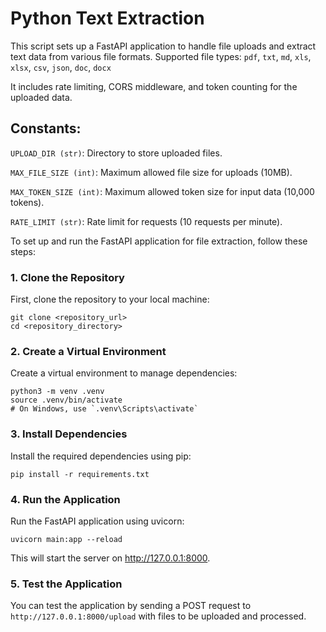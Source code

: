 # Python Text Extraction

This script sets up a FastAPI application to handle file uploads and extract text data from various file formats.
Supported file types: `pdf`, `txt`, `md`, `xls`, `xlsx`, `csv`, `json`, `doc`, `docx`

It includes rate limiting, CORS middleware, and token counting for the uploaded data.

## Constants:

`UPLOAD_DIR (str)`: Directory to store uploaded files.

`MAX_FILE_SIZE (int)`: Maximum allowed file size for uploads (10MB).

`MAX_TOKEN_SIZE (int)`: Maximum allowed token size for input data (10,000 tokens).

`RATE_LIMIT (str)`: Rate limit for requests (10 requests per minute).

To set up and run the FastAPI application for file extraction, follow these steps:

### 1. Clone the Repository

First, clone the repository to your local machine:

```
git clone <repository_url>
cd <repository_directory>
```

### 2. Create a Virtual Environment

Create a virtual environment to manage dependencies:

```
python3 -m venv .venv
source .venv/bin/activate
# On Windows, use `.venv\Scripts\activate`
```

### 3. Install Dependencies

Install the required dependencies using pip:

```
pip install -r requirements.txt
```

### 4. Run the Application

Run the FastAPI application using uvicorn:

```
uvicorn main:app --reload
```

This will start the server on http://127.0.0.1:8000.

### 5. Test the Application

You can test the application by sending a POST request to `http://127.0.0.1:8000/upload` with files to be uploaded and processed.
